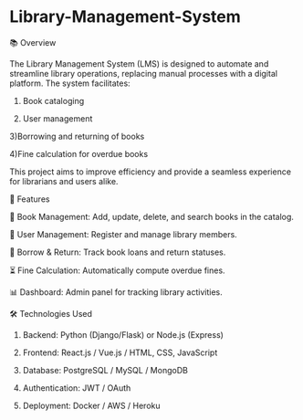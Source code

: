 # Library-Management-System
📚 Overview

The Library Management System (LMS) is designed to automate and streamline library operations, replacing manual processes with a digital platform. The system facilitates:

1) Book cataloging

2) User management

3)Borrowing and returning of books

4)Fine calculation for overdue books

This project aims to improve efficiency and provide a seamless experience for librarians and users alike.

🚀 Features

📖 Book Management: Add, update, delete, and search books in the catalog.

👥 User Management: Register and manage library members.

🔄 Borrow & Return: Track book loans and return statuses.

⏳ Fine Calculation: Automatically compute overdue fines.

📊 Dashboard: Admin panel for tracking library activities.

🛠️ Technologies Used

1) Backend: Python (Django/Flask) or Node.js (Express)

2) Frontend: React.js / Vue.js / HTML, CSS, JavaScript

3) Database: PostgreSQL / MySQL / MongoDB

4) Authentication: JWT / OAuth

5) Deployment: Docker / AWS / Heroku

